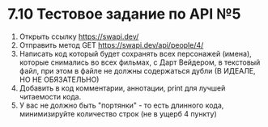 # 7.10 Тестовое задание по API №5
1. Открыть ссылку https://swapi.dev/
2. Отправить метод GET https://swapi.dev/api/people/4/
3. Написать код который будет сохранять всех персонажей (имена), которые снимались во всех фильмах, с Дарт Вейдером, в текстовый файл, при этом в файле не должны содержаться дубли (В ИДЕАЛЕ, НО НЕ ОБЯЗАТЕЛЬНО)
4. Добавить в код комментарии, аннотации, print для лучшей читаемости кода.
5. У вас не должно быть "портянки" - то есть длинного кода, минимизируйте количество строк (не в ущерб 4 пункту)